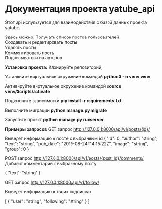 # Документация проекта yatube_api
 
 Этот api испульзуется для взаимодействия с базой данных проекта yatube.<br>
 
 Здесь можно: 
 Получать список постов пользователей<br>
 Создавать и редактировать посты<br>
 Удалять посты<br>
 Комментировать посты<br>
 Подписываться на авторов<br>
 
 **Установка проекта:**
 Клонируйте репозиторий,
 
 Установите виртуальное окружение командой **python3 -m venv venv**
 
 Активируйте виртуальное окружение командой **source venv/Scripts/activate**
 
 Подключите зависимости **pip install -r requirements.txt**
 
 Выполните миграции **python manage.py migrate**
 
 Запустите проект **python manage.py runserver**
 
 **Примеры запросов**
 GET запрос  http://127.0.0.1:8000/api/v1/posts/{id}/
  
  Выведет информацию о посте с выбранным id
{
 "id": 0,
 "author": "string",
 "text": "string",
 "pub_date": "2019-08-24T14:15:22Z",
 "image": "string",
 "group": 0
}
 
 POST запрос http://127.0.0.1:8000/api/v1/posts/{post_id}/comments/
 Добавит комментарий к выбранному посту
 
{
"text": "string"
}

GET запрос http://127.0.0.1:8000/api/v1/follow/

Выведет информацию о твоих подписках

[
{
"user": "string",
"following": "string"
}
]

 
